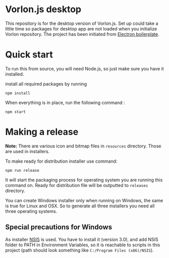 Vorlon.js desktop
==============
This repository is for the desktop version of Vorlon.js. Set up could take a little time so packages for desktop app are not loaded when you initialize Vorlon repository.
The project has been initiated from [Electron boilerplate](https://github.com/szwacz/electron-boilerplate).

# Quick start
To run this from source, you will need Node.js, so just make sure you have it installed.

install all required packages by running
```
npm install
```
When everything is in place, run the following command :
```
npm start
```

# Making a release

**Note:** There are various icon and bitmap files in `resources` directory. Those are used in installers.

To make ready for distribution installer use command:
```
npm run release
```
It will start the packaging process for operating system you are running this command on. Ready for distribution file will be outputted to `releases` directory.

You can create Windows installer only when running on Windows, the same is true for Linux and OSX. So to generate all three installers you need all three operating systems.


## Special precautions for Windows
As installer [NSIS](http://nsis.sourceforge.net/Main_Page) is used. You have to install it (version 3.0), and add NSIS folder to PATH in Environment Variables, so it is reachable to scripts in this project (path should look something like `C:/Program Files (x86)/NSIS`).
